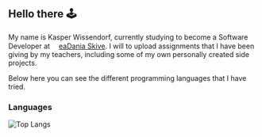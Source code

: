 ## Hello there 🕹️
My name is Kasper Wissendorf, currently studying to become a Software Developer at <img src="https://eadania.com/_design/D.png" width="10px" height="15px"/> [eaDania Skive](https://eadania.com/). I will to upload assignments that I have been giving by my teachers, including some of my own personally created side projects.


Below here you can see the different programming languages that I have tried.

### Languages
![Top Langs](https://github-readme-stats.vercel.app/api/top-langs/?username=kasp470f&layout=compact&langs_count=8)
